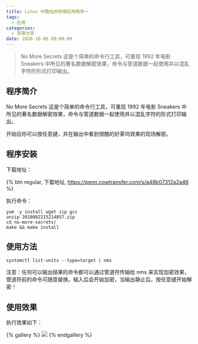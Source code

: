 ```yaml
---
title: Linux 中酷炫的终端应用程序一
tags:
  - 应用
categories:
  - 资源分享
date: 2020-10-06 00:00:00
---
```


> No More Secrets 这是个简单的命令行工具，可重现 1992 年电影 Sneakers 中所见的著名数据解密效果，命令与管道数据一起使用并以混乱字符的形式打印输出。

<!-- more -->

## 程序简介

No More Secrets 这是个简单的命令行工具，可重现 1992 年电影 Sneakers 中所见的著名数据解密效果，命令与管道数据一起使用并以混乱字符的形式打印输出。

开始后你可以按任意键，并在输出中看到很酷的好莱坞效果的现场解密。

## 程序安装

下载地址：

{% btn regular, 下载地址, https://penn.cowtransfer.com/s/a48b07312a2a46 %}

执行命令：

```
yum -y install wget zip gcc
unzip 2018082215214857.zip
cd no-more-secrets/
make && make install
```

## 使用方法

```
systemctl list-units --type=target | nms
```

注意：任何可以输出结果的命令都可以通过管道符传输给 nms 来实现加密效果，管道符前的命令可随意替换。输入后会开始加密，当输出静止后，按任意键开始解密！

## 使用效果

执行效果如下：

{% gallery %}
![](https://cdn.dusays.com/2020/10/269-1.jpg)
{% endgallery %}